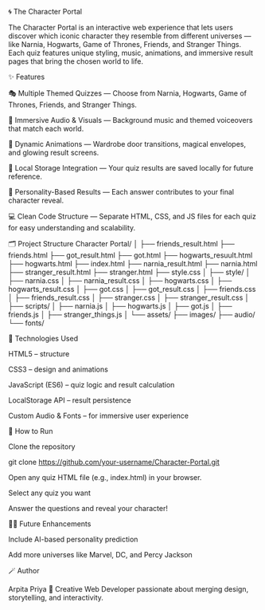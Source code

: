 🌀 The Character Portal

The Character Portal is an interactive web experience that lets users discover which iconic character they resemble from different universes — like Narnia, Hogwarts, Game of Thrones, Friends, and Stranger Things.
Each quiz features unique styling, music, animations, and immersive result pages that bring the chosen world to life.

✨ Features

🎭 Multiple Themed Quizzes — Choose from Narnia, Hogwarts, Game of Thrones, Friends, and Stranger Things.

🎵 Immersive Audio & Visuals — Background music and themed voiceovers that match each world.

🌌 Dynamic Animations — Wardrobe door transitions, magical envelopes, and glowing result screens.

💾 Local Storage Integration — Your quiz results are saved locally for future reference.

🧠 Personality-Based Results — Each answer contributes to your final character reveal.

💻 Clean Code Structure — Separate HTML, CSS, and JS files for each quiz for easy understanding and scalability.

🗂️ Project Structure
Character Portal/
│
├── friends_result.html
├── friends.html
├── got_result.html
├── got.html
├── hogwarts_resuult.html
├── hogwarts.html
├── index.html
├── narnia_result.html
├── narnia.html
├── stranger_result.html
├── stranger.html
├── style.css
│
├── style/
│   ├── narnia.css
│   ├── narnia_result.css
│   ├── hogwarts.css
│   ├── hogwarts_result.css
│   ├── got.css
│   ├── got_result.css
│   ├── friends.css
│   ├── friends_result.css
│   ├── stranger.css
│   ├── stranger_result.css
│
├── scripts/
│   ├── narnia.js
│   ├── hogwarts.js
│   ├── got.js
│   ├── friends.js
│   ├── stranger_things.js
│
└── assets/
    ├── images/
    ├── audio/
    └── fonts/

🧩 Technologies Used

HTML5 – structure

CSS3 – design and animations

JavaScript (ES6) – quiz logic and result calculation

LocalStorage API – result persistence

Custom Audio & Fonts – for immersive user experience

🚀 How to Run

Clone the repository

git clone https://github.com/your-username/Character-Portal.git


Open any quiz HTML file (e.g., index.html) in your browser.

Select any quiz you want 

Answer the questions and reveal your character!

🧙‍♀️ Future Enhancements

Include AI-based personality prediction

Add more universes like Marvel, DC, and Percy Jackson

🪄 Author

Arpita Priya
💫 Creative Web Developer passionate about merging design, storytelling, and interactivity.
